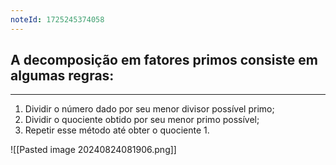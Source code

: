 ```yaml
---
noteId: 1725245374058
---
```

## A decomposição em fatores primos consiste em algumas regras:

---

1) Dividir o número dado por seu menor divisor possível primo;
2) Dividir o quociente obtido por seu menor primo possível;
3) Repetir esse método até obter o quociente 1.


![[Pasted image 20240824081906.png]]